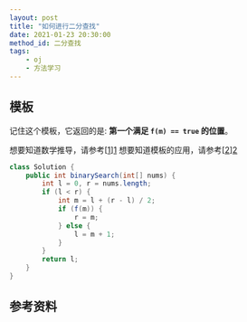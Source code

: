 ```yaml
---
layout: post
title: "如何进行二分查找"
date: 2021-01-23 20:30:00
method_id: 二分查找
tags:
    - oj
    - 方法学习
---
```


## 模板

记住这个模板，它返回的是: **第一个满足 `f(m) == true` 的位置**。

想要知道数学推导，请参考[[1]][1]
想要知道模板的应用，请参考[[2]][2]

```java
class Solution {
    public int binarySearch(int[] nums) {
        int l = 0, r = nums.length;
        if (l < r) {
            int m = l + (r - l) / 2;
            if (f(m)) {
                r = m;
            } else {
                l = m + 1;
            }
        }
        return l;
    }
}
```

## 参考资料

[1]: https://mp.weixin.qq.com/s/hJMfH4hSsT8sgdb5J2D2lA "聊聊一看就会一写就跪的二分查找"
[2]: https://www.bilibili.com/video/BV1yW411Z7um "花花酱 LeetCode Binary Search"

